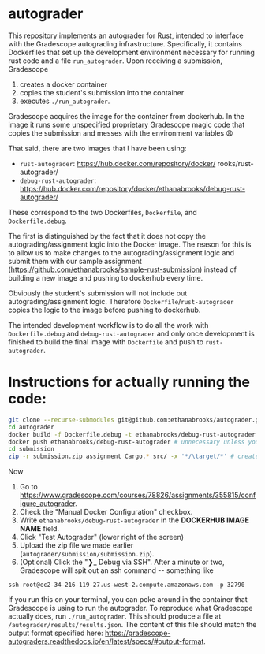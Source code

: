 # autograder

This repository implements an autograder for Rust, intended to interface with the Gradescope autograding infrastructure.
Specifically, it contains Dockerfiles that set up the development environment necessary for running rust code
and a file `run_autograder`.
Upon receiving a submission, Gradescope

1. creates a docker container
2. copies the student's submission into the container
3. executes `./run_autograder`.

Gradescope acquires the image for the container from dockerhub. In the image it
runs some unspecified proprietary Gradescope magic code that copies the
submission and messes with the environment variables 😩

That said, there are two images that I have been using:

- `rust-autograder`: https://hub.docker.com/repository/docker/
rooks/rust-autograder/
- `debug-rust-autograder`: https://hub.docker.com/repository/docker/ethanabrooks/debug-rust-autograder/

These correspond to the two Dockerfiles, `Dockerfile`, and `Dockerfile.debug`.

The first is distinguished by the fact that it does not copy the autograding/assignment logic into the Docker image.
The reason for this is to allow us to make changes to the autograding/assignment logic and submit them with our
sample assignment (https://github.com/ethanabrooks/sample-rust-submission)
instead of building a new image and pushing to dockerhub every time.

Obviously the student's submission will not include out autograding/assignment logic.
Therefore `Dockerfile`/`rust-autograder` copies the logic to the image before pushing to dockerhub.

The intended development workflow is to do all the work with `Dockerfile.debug` and `debug-rust-autograder`
and only once development is finished to build the final image with `Dockerfile` and push to `rust-autograder`.

# Instructions for actually running the code:
```bash
git clone --recurse-submodules git@github.com:ethanabrooks/autograder.git # clone the sample-rust-submission submodule as well
cd autograder
docker build -f Dockerfile.debug -t ethanabrooks/debug-rust-autograder .
docker push ethanabrooks/debug-rust-autograder # unnecessary unless you changed the build somehow
cd submission
zip -r submission.zip assignment Cargo.* src/ -x '*/\target/*' # create a zip file of the submission, ignoring target/ directories
```
Now 
1. Go to https://www.gradescope.com/courses/78826/assignments/355815/configure_autograder.
2. Check the "Manual Docker Configuration" checkbox.
3. Write `ethanabrooks/debug-rust-autograder` in the **DOCKERHUB IMAGE NAME** field.
4. Click "Test Autograder" (lower right of the screen)
5. Upload the zip file we made earlier (`autograder/submission/submission.zip`).
6. (Optional) Click the "❯_ Debug via SSH". After a minute or two, Gradescope will spit out an ssh command -- something like
```
ssh root@ec2-34-216-119-27.us-west-2.compute.amazonaws.com -p 32790
```
If you run this on your terminal, you can poke around in the container that Gradescope is using to run the autograder. To reproduce what Gradescope actually does, run `./run_autograder`. This should produce a file at `/autograder/results/results.json`. The content of this file should match the output format specified here: https://gradescope-autograders.readthedocs.io/en/latest/specs/#output-format. 
